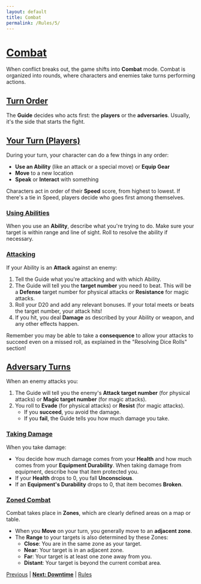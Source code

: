 ```yaml
---
layout: default
title: Combat
permalink: /Rules/5/
---
```

# [Combat](#combat)
When conflict breaks out, the game shifts into **Combat** mode. Combat is organized into rounds, where characters and enemies take turns performing actions.
## [Turn Order](#turn-order)
The **Guide** decides who acts first: the **players** or the **adversaries**. Usually, it's the side that starts the fight.

## [Your Turn (Players)](#heroes-turn)
During your turn, your character can do a few things in any order:

- **Use an Ability** (like an attack or a special move) or **Equip Gear**
- **Move** to a new location
- **Speak** or **Interact** with something

Characters act in order of their **Speed** score, from highest to lowest. If there's a tie in Speed, players decide who goes first among themselves.

### [Using Abilities](#use-an-ability)
When you use an **Ability**, describe what you're trying to do. Make sure your target is within range and line of sight. Roll to resolve the ability if necessary.

### [Attacking](#attacking)
If your Ability is an **Attack** against an enemy:

1. Tell the Guide what you're attacking and with which Ability.
2. The Guide will tell you the **target number** you need to beat. This will be a **Defense** target number for physical attacks or **Resistance** for magic attacks.
3. Roll your D20 and add any relevant bonuses. If your total meets or beats the target number, your attack hits!
4. If you hit, you deal **Damage** as described by your Ability or weapon, and any other effects happen.

Remember you may be able to take a **consequence** to allow your attacks to succeed even on a missed roll, as explained in the "Resolving Dice Rolls" section!
## [Adversary Turns](#enemy-turn)
When an enemy attacks you:

1. The Guide will tell you the enemy's **Attack target number** (for physical attacks) or **Magic target number** (for magic attacks).
2. You roll to **Evade** (for physical attacks) or **Resist** (for magic attacks).
    - If you **succeed**, you avoid the damage.
    - If you **fail**, the Guide tells you how much damage you take.

### [Taking Damage](#taking-damage)
When you take damage:

- You decide how much damage comes from your **Health** and how much comes from your **Equipment Durability**. When taking damage from equipment, describe how that item protected you.
- If your **Health** drops to 0, you fall **Unconscious**.
- If an **Equipment's Durability** drops to 0, that item becomes **Broken**.

### [Zoned Combat](#zoned-combat)
Combat takes place in **Zones**, which are clearly defined areas on a map or table.

- When you **Move** on your turn, you generally move to an **adjacent zone**.
- The **Range** to your targets is also determined by these Zones:
    - **Close**: You are in the same zone as your target.
    - **Near**: Your target is in an adjacent zone.
    - **Far**: Your target is at least one zone away from you.
    - **Distant**: Your target is beyond the current combat area.

[Previous]({{site.baseurl}}/Rules/4/#flow-of-the-game) | **[Next: Downtime]({{site.baseurl}}/Rules/6/)** | [Rules]({{site.baseurl}}/Rules/Index/#rules)